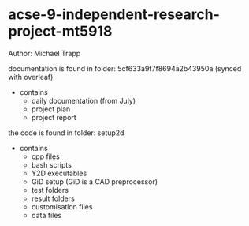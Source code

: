 # acse-9-independent-research-project-mt5918
Author: Michael Trapp

documentation is found in folder:
5cf633a9f7f8694a2b43950a
(synced with overleaf)
- contains 
    - daily documentation (from July)
    - project plan
    - project report

the code is found in folder:
setup2d
- contains
    - cpp files
    - bash scripts
    - Y2D executables
    - GiD setup (GiD is a CAD preprocessor)
    - test folders
    - result folders
    - customisation files
    - data files